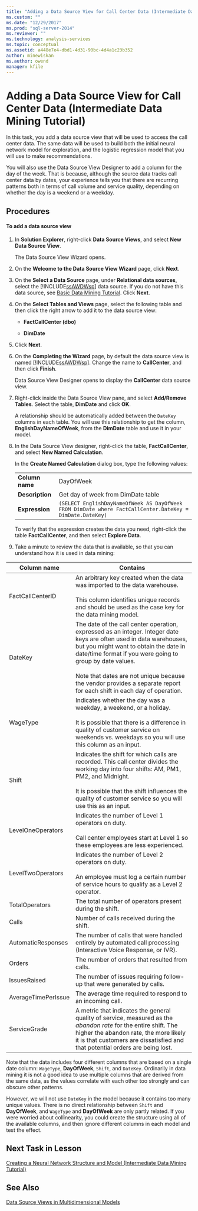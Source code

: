 ```yaml
---
title: "Adding a Data Source View for Call Center Data (Intermediate Data Mining Tutorial) | Microsoft Docs"
ms.custom: ""
ms.date: "12/29/2017"
ms.prod: "sql-server-2014"
ms.reviewer: ""
ms.technology: analysis-services
ms.topic: conceptual
ms.assetid: a448e7e4-dbd1-4d31-90bc-4d4a1c23b352
author: minewiskan
ms.author: owend
manager: kfile
---
```

# Adding a Data Source View for Call Center Data (Intermediate Data Mining Tutorial)
  In this task, you add a data source view that will be used to access the call center data. The same data will be used to build both the initial neural network model for exploration, and the logistic regression model that you will use to make recommendations.  
  
 You will also use the Data Source View Designer to add a column for the day of the week. That is because, although the source data tracks call center data by dates, your experience tells you that there are recurring patterns both in terms of call volume and service quality, depending on whether the day is a weekend or a weekday.  
  
## Procedures  
  
#### To add a data source view  
  
1.  In **Solution Explorer**, right-click **Data Source Views**, and select **New Data Source View**.  
  
     The Data Source View Wizard opens.  
  
2.  On the **Welcome to the Data Source View Wizard** page, click **Next**.  
  
3.  On the **Select a Data Source** page, under **Relational data sources**, select the [!INCLUDE[ssAWDWsp](../includes/ssawdwsp-md.md)] data source. If you do not have this data source, see [Basic Data Mining Tutorial](../../2014/tutorials/basic-data-mining-tutorial.md). Click **Next**.  
  
4.  On the **Select Tables and Views** page, select the following table and then click the right arrow to add it to the data source view:  
  
    -   **FactCallCenter (dbo)**  
  
    -   **DimDate**  
  
5.  Click **Next**.  
  
6.  On the **Completing the Wizard** page, by default the data source view is named [!INCLUDE[ssAWDWsp](../includes/ssawdwsp-md.md)]. Change the name to **CallCenter**, and then click **Finish**.  
  
     Data Source View Designer opens to display the **CallCenter** data source view.  
  
7.  Right-click inside the Data Source View pane, and select **Add/Remove Tables**. Select the table, **DimDate** and click **OK**.  
  
     A relationship should be automatically added between the `DateKey` columns in each table. You will use this relationship to get the column, **EnglishDayNameOfWeek**, from the **DimDate** table and use it in your model.  
  
8.  In the Data Source View designer, right-click the table, **FactCallCenter**, and select **New Named Calculation**.  
  
     In the **Create Named Calculation** dialog box, type the following values:  
  
    |||  
    |-|-|  
    |**Column name**|DayOfWeek|  
    |**Description**|Get day of week from DimDate table|  
    |**Expression**|`(SELECT EnglishDayNameOfWeek AS DayOfWeek FROM DimDate where FactCallCenter.DateKey = DimDate.DateKey)`|  
  
     To verify that the expression creates the data you need, right-click the table **FactCallCenter**, and then select **Explore Data**.  
  
9. Take a minute to review the data that is available, so that you can understand how it is used in data mining:  
  
|Column name|Contains|  
|-----------------|--------------|  
|FactCallCenterID|An arbitrary key created when the data was imported to the data warehouse.<br /><br /> This column identifies unique records and should be used as the case key for the data mining model.|  
|DateKey|The date of the call center operation, expressed as an integer. Integer date keys are often used in data warehouses, but you might want to obtain the date in date/time format if you were going to group by date values.<br /><br /> Note that dates are not unique because the vendor provides a separate report for each shift in each day of operation.|  
|WageType|Indicates whether the day was a weekday, a weekend, or a holiday.<br /><br /> It is possible that there is a difference in quality of customer service on weekends vs. weekdays so you will use this column as an input.|  
|Shift|Indicates the shift for which calls are recorded. This call center divides the working day into four shifts: AM, PM1, PM2, and Midnight.<br /><br /> It is possible that the shift influences the quality of customer service so you will use this as an input.|  
|LevelOneOperators|Indicates the number of Level 1 operators on duty.<br /><br /> Call center employees start at Level 1 so these employees are less experienced.|  
|LevelTwoOperators|Indicates the number of Level 2 operators on duty.<br /><br /> An employee must log a certain number of service hours to qualify as a Level 2 operator.|  
|TotalOperators|The total number of operators present during the shift.|  
|Calls|Number of calls received during the shift.|  
|AutomaticResponses|The number of calls that were handled entirely by automated call processing (Interactive Voice Response, or IVR).|  
|Orders|The number of orders that resulted from calls.|  
|IssuesRaised|The number of issues requiring follow-up that were generated by calls.|  
|AverageTimePerIssue|The average time required to respond to an incoming call.|  
|ServiceGrade|A metric that indicates the general quality of service, measured as the *abandon rate* for the entire shift. The higher the abandon rate, the more likely it is that customers are dissatisfied and that potential orders are being lost.|  
  
 Note that the data includes four different columns that are based on a single date column: `WageType`, **DayOfWeek**, `Shift`, and `DateKey`. Ordinarily in data mining it is not a good idea to use multiple columns that are derived from the same data, as the values correlate with each other too strongly and can obscure other patterns.  
  
 However, we will not use `DateKey` in the model because it contains too many unique values. There is no direct relationship between `Shift` and **DayOfWeek**, and `WageType` and **DayOfWeek** are only partly related. If you were worried about collinearity, you could create the structure using all of the available columns, and then ignore different columns in each model and test the effect.  
  
## Next Task in Lesson  
 [Creating a Neural Network Structure and Model &#40;Intermediate Data Mining Tutorial&#41;](../../2014/tutorials/creating-a-neural-network-structure-and-model-intermediate-data-mining-tutorial.md)  
  
## See Also  
 [Data Source Views in Multidimensional Models](https://docs.microsoft.com/analysis-services/multidimensional-models/data-source-views-in-multidimensional-models)  
  
  
